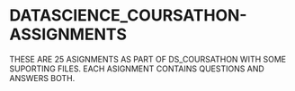 # DATASCIENCE_COURSATHON-ASSIGNMENTS
THESE ARE 25 ASIGNMENTS AS PART OF DS_COURSATHON WITH SOME SUPORTING FILES. EACH ASIGNMENT CONTAINS QUESTIONS AND ANSWERS BOTH.
